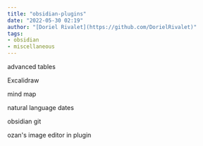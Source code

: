 ```yaml
---
title: "obsidian-plugins"
date: "2022-05-30 02:19"
author: "[Doriel Rivalet](https://github.com/DorielRivalet)"
tags:
- obsidian
- miscellaneous
---
```


advanced tables

Excalidraw

mind map

natural language dates

obsidian git

ozan's image editor in plugin